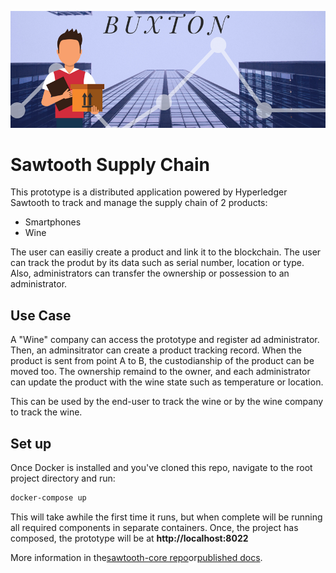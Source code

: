 
![Buxton Supply Chain](images/cover.png)

# Sawtooth Supply Chain

This prototype is a distributed application powered by Hyperledger Sawtooth to track and manage the
supply chain of 2 products:
- Smartphones
- Wine

The user can easiliy create a product and link it to the blockchain. The user
can track the produt by its data such as serial number, location or type. Also,
 administrators can transfer the ownership or possession to an administrator.
 
## Use Case
A "Wine" company can access the prototype and register ad administrator. Then,
 an adminsitrator can create a product tracking record. When the product is sent 
 from point A to B, the custodianship of the product can be moved too. The 
 ownership remaind to the owner, and each administrator can update the product
 with the wine state such as temperature or location.
 
 This can be used by the end-user to track the wine or by the wine company to
  track the wine.
  
## Set up 
  
Once Docker is installed and you've cloned this repo, navigate to the root
project directory and run:

```bash
docker-compose up
```

This will take awhile the first time it runs, but when complete will be running
all required components in separate containers. Once, the project has composed,
 the prototype will be at **http://localhost:8022**
  

More information in the[sawtooth-core repo](https://github.com/hyperledger/sawtooth-core)or[published docs](https://sawtooth.hyperledger.org/docs/).


